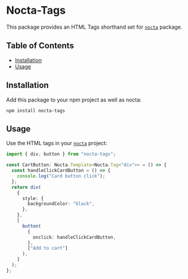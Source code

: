 # Nocta-Tags

This package provides an HTML Tags shorthand set for [`nocta`](https://www.npmjs.com/package/nocta) package.

## Table of Contents

- [Installation](#installation)
- [Usage](#usage)

## Installation

Add this package to your npm project as well as nocta:

```
npm install nocta-tags
```

## Usage

Use the HTML tags in your [`nocta`](https://www.npmjs.com/package/nocta) project:

```ts
import { div, button } from "nocta-tags";

const CartButton: Nocta.Template<Nocta.Tag<"div">> = () => {
  const handleClickCardButton = () => {
    console.log("Card button click");
  };
  return div(
    {
      style: {
        backgroundColor: "black",
      },
    },
    [
      button(
        {
          onclick: handleClickCardButton,
        },
        ["Add to cart"]
      ),
    ]
  );
};
```
